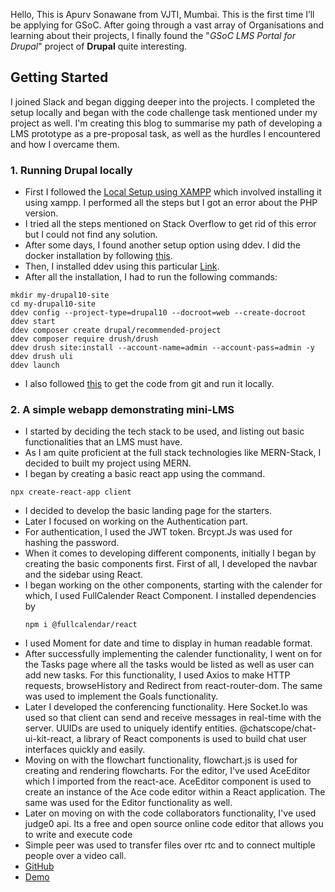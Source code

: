 Hello, This is Apurv Sonawane from VJTI, Mumbai. This is the first time I’ll be applying for GSoC. After going through a vast array of Organisations and learning about their projects, I finally found the "*GSoC LMS Portal for Drupal*" project of **Drupal** quite interesting.

## Getting Started

I joined Slack and began digging deeper into the projects. I completed the setup locally and began with the code challenge task mentioned under my project as well. I'm creating this blog to summarise my path of developing a LMS prototype as a pre-proposal task, as well as the hurdles I encountered and how I overcame them.


### 1. Running Drupal locally
- First I followed the [Local Setup using XAMPP](https://www.drupal.org/docs/develop/local-server-setup/windows-development-environment/quick-install-drupal-with-xampp-on) which involved installing it using xampp. I performed all the steps but I got an error about the PHP version.
-  I tried all the steps mentioned on Stack Overflow to get rid of this error but I could not find any solution.
- After some days, I found another setup option using ddev. I did the docker installation by following [this](https://ddev.readthedocs.io/en/latest/users/install/docker-installation/#docker-desktop-for-windows).
- Then, I installed ddev using this particular [Link](https://ddev.readthedocs.io/en/latest/users/install/ddev-installation/).
-  After all the installation, I had to run the following commands:
```
mkdir my-drupal10-site
cd my-drupal10-site
ddev config --project-type=drupal10 --docroot=web --create-docroot
ddev start
ddev composer create drupal/recommended-project
ddev composer require drush/drush
ddev drush site:install --account-name=admin --account-pass=admin -y
ddev drush uli
ddev launch
```
- I also followed [this](https://www.drupal.org/docs/installing-drupal/building-a-drupal-site-with-git/) to get the code from git and run it locally.

### 2. A simple webapp demonstrating mini-LMS
- I started by deciding the tech stack to be used, and listing out basic functionalities that an LMS must have.
- As I am quite proficient at the full stack technologies like MERN-Stack, I decided to built my project using MERN. 
-  I began by creating a basic react app using the command.
  ```
  npx create-react-app client
  ```
- I decided to develop the basic landing page for the starters.
- Later I focused on working on the Authentication part.
- For authentication, I used the JWT token. Brcypt.Js was used for hashing the password.
- When it comes to developing different components, initially I began by creating the basic components first. First of all, I developed the navbar and the sidebar using React.
- I began working on the other components, starting with the calender for which, I used FullCalender React Component. I installed dependencies by
  ```
  npm i @fullcalendar/react
  ```
- I used Moment for date and time to display in human readable format.
- After successfully implementing the calender functionality, I went on for the Tasks page where all the tasks would be listed as well as user can add new tasks. For this functionality, I used Axios to make HTTP requests, browseHistory and Redirect from react-router-dom. The same was used to implement the Goals functionality.
- Later I developed the conferencing functionality. Here Socket.Io was used so that client can send and receive messages in real-time with the server. UUIDs are used to uniquely identify entities. @chatscope/chat-ui-kit-react, a library of React components is used to build chat user interfaces quickly and easily.
- Moving on with the flowchart functionality, flowchart.js is used for creating and rendering flowcharts. For the editor, I've used AceEditor which I imported from the react-ace. AceEditor component is used to create an instance of the Ace code editor within a React application. The same was used for the Editor functionality as well.
- Later on moving on with the code collaborators functionality, I've used  judge0 api. Its a free and open source online code editor that allows you to write and execute code
- Simple peer was used to transfer files over rtc and to connect multiple people over a video call.
- [GitHub](https://github.com/Apurv428/Online-Collaboration-Portal)
- [Demo](https://drive.google.com/file/d/1bhSa1p0BOVvyICLqNp6ZbQSuL7dImoa-/view?usp=sharing)
